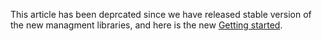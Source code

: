 This article has been deprcated since we have released stable version of the new managment libraries, and here is the new [Getting started](https://github.com/Azure/azure-sdk-for-net/blob/main/doc/dev/mgmt_quickstart.md).